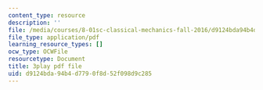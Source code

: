 ```yaml
---
content_type: resource
description: ''
file: /media/courses/8-01sc-classical-mechanics-fall-2016/d9124bda94b4d7790f8d52f098d9c285_ofgusnhQ07Q.pdf
file_type: application/pdf
learning_resource_types: []
ocw_type: OCWFile
resourcetype: Document
title: 3play pdf file
uid: d9124bda-94b4-d779-0f8d-52f098d9c285
---
```

